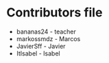 Contributors file
=================
- bananas24   - teacher
- markossmdz  - Marcos
- JavierSff   - Javier 
- ItIsabel  - Isabel

